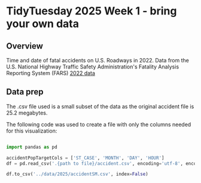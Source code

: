 # TidyTuesday 2025 Week 1 - bring your own data

## Overview

Time and date of fatal accidents on U.S. Roadways in 2022. Data from the U.S. National Highway Traffic Safety Administration's Fatality Analysis Reporting System (FARS) [2022 data](https://www.nhtsa.gov/file-downloads?p=nhtsa/downloads/FARS/2022/National/)

## Data prep

The .csv file used is a small subset of the data as the original accident file is 25.2 megabytes. 

The following code was used to create a file with only the columns needed for this visualization: 

``` Python

import pandas as pd

accidentPopTargetCols = ['ST_CASE', 'MONTH', 'DAY', 'HOUR']
df = pd.read_csv('.{path to file}/accident.csv', encoding='utf-8', encoding_errors='ignore', usecols=accidentPopTargetCols, dtype={'STATE': str, 'COUNTY': str})

df.to_csv('../data/2025/accidentSM.csv', index=False)

```

